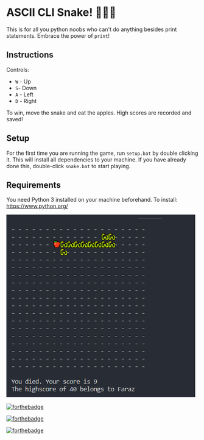 # ASCII CLI Snake! 🐍🍎💙

This is for all you python noobs who can't do anything besides print statements. Embrace the power of `print`!

## Instructions

Controls:

- `W` - Up
- `S`- Down
- `A` - Left
- `D` - Right

To win, move the snake and eat the apples. High scores are recorded and saved!

## Setup

For the first time you are running the game, run `setup.bat`  by double clicking it. This will install all dependencies to your machine. If you have already done this, double-click `snake.bat` to start playing.

## Requirements

You need Python 3 installed on your machine beforehand. To install: https://www.python.org/

<img src="screenshot.png">



[![forthebadge](https://forthebadge.com/images/badges/built-with-love.svg)](https://forthebadge.com)

[![forthebadge](https://forthebadge.com/images/badges/made-with-python.svg)](https://forthebadge.com)

[![forthebadge](https://forthebadge.com/images/badges/no-ragrets.svg)](https://forthebadge.com)









